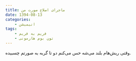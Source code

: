 ```yaml
---
title: ماجرای اصلاح صورت من
date: 1394-08-13
categories:
    - انیمیشن
tags:
    - فریم به فریم
    - تون بوم هارمونی
---
```


وقتی ریش‌هام بلند می‌شه حس می‌کنم دو تا گربه به صورتم چسبیده.

<div id="15046267328613936"><script type="text/JavaScript" src="https://www.aparat.com/embed/kYbXo?data[rnddiv]=15046267328613936&data[responsive]=yes"></script></div>
